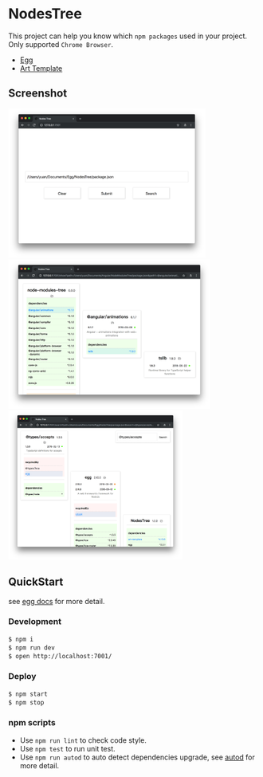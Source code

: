 # NodesTree
This project can help you know which `npm packages` used in your project.<br>
Only supported `Chrome Browser`.
* [Egg](https://eggjs.org/en/intro/index.html)
* [Art Template](https://aui.github.io/art-template/docs/index.html)

## Screenshot
<img src="README_Images/home.png" style="max-height: 300px;">
<img src="README_Images/show.png" style="max-height: 300px;">
<img src="README_Images/search.png" style="max-height: 300px;">

## QuickStart

<!-- add docs here for user -->

see [egg docs][egg] for more detail.

### Development

```bash
$ npm i
$ npm run dev
$ open http://localhost:7001/
```

### Deploy

```bash
$ npm start
$ npm stop
```

### npm scripts

- Use `npm run lint` to check code style.
- Use `npm test` to run unit test.
- Use `npm run autod` to auto detect dependencies upgrade, see [autod](https://www.npmjs.com/package/autod) for more detail.


[egg]: https://eggjs.org
